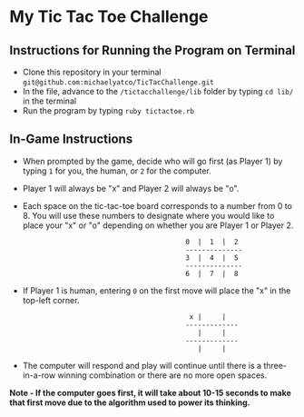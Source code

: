 # My Tic Tac Toe Challenge

## Instructions for Running the Program on Terminal

* Clone this repository in your terminal ```git@github.com:michaelyatco/TicTacChallenge.git```
* In the file, advance to the ```/tictacchallenge/lib``` folder by typing ```cd lib/``` in the terminal
* Run the program by typing ```ruby tictactoe.rb```

## In-Game Instructions

* When prompted by the game, decide who will go first (as Player 1) by typing ```1``` for you, the human, or ```2``` for the computer.
* Player 1 will always be "x" and Player 2 will always be "o".
* Each space on the tic-tac-toe board corresponds to a number from 0 to 8. You will use these numbers to designate where you would like to place your "x" or "o" depending on whether you are Player 1 or Player 2.

                                              0  |  1  |  2
                                              --------------
                                              3  |  4  |  5
                                              --------------
                                              6  |  7  |  8
* If Player 1 is human, entering ```0``` on the first move will place the "x" in the top-left corner.

                                               x |     |   
                                              -------------
                                                 |     |   
                                              -------------
                                                 |     |   
* The computer will respond and play will continue until there is a three-in-a-row winning combination or there are no more open spaces.
                                                 
**Note - If the computer goes first, it will take about 10-15 seconds to make that first move due to the algorithm used to power its thinking.**                                           

